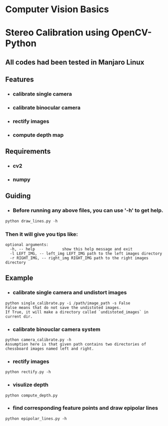 Computer Vision Basics
========
# Stereo Calibration using OpenCV-Python
## All codes had been tested in Manjaro Linux

## Features
* ### calibrate single camera
* ### calibrate binocular camera
* ### rectify images
* ### compute depth map

## Requirements
* ### cv2
* ### numpy

## Guiding
* ### Before running any above files, you can use '-h' to get help.
```python
python draw_lines.py -h
```
### Then it will give you tips like:
```
optional arguments:
  -h, -- help            show this help message and exit
  -l LEFT_IMG, -- left_img LEFT_IMG path to the left images directory                        
  -r RIGHT_IMG, -- right_img RIGHT_IMG path to the right images directory
```


## Example
* ### calibrate single camera and undistort images
```
python single_calibrate.py -i /path/image_path -s False
False means that do not save the undistoted images.
If True, it will make a directory called `undistoted_images` in current dir.
```
* ### calibrate binouclar camera system
```
python camera_calibrate.py -h
Assumption here is that given path contains two directories of chessboard images named left and right.
```
* ### rectify images
```
python rectify.py -h
```
* ### visulize depth 
```
python compute_depth.py
```
* ### find corresponding feature points and draw epipolar lines
```
python epipolar_lines.py -h
```






















